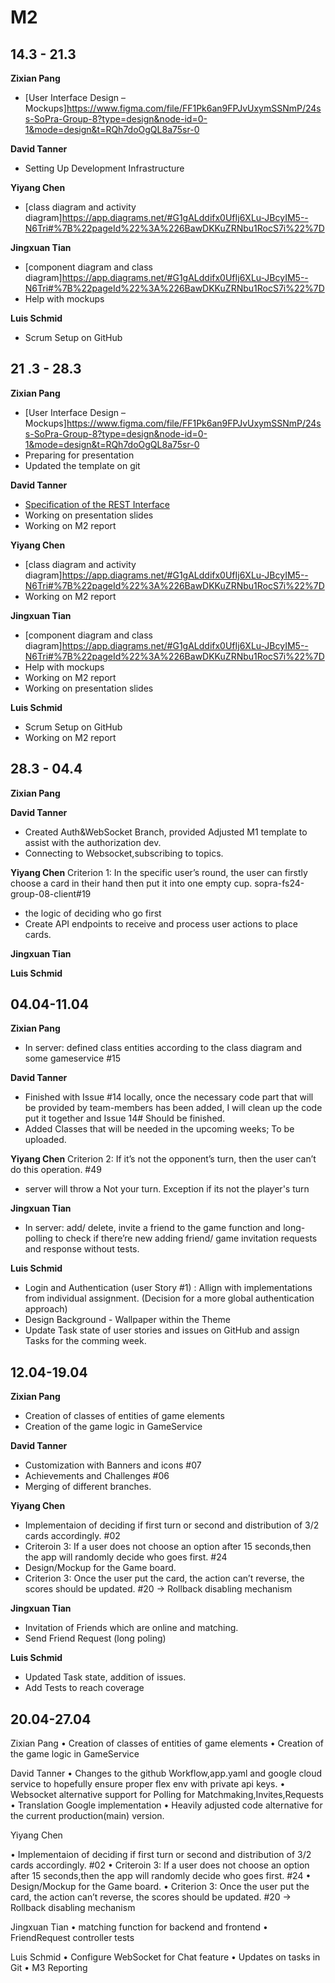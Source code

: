 # M2

## 14.3 - 21.3

**Zixian Pang**
- [User Interface Design – Mockups]https://www.figma.com/file/FF1Pk6an9FPJvUxymSSNmP/24ss-SoPra-Group-8?type=design&node-id=0-1&mode=design&t=RQh7doOgQL8a75sr-0
  
**David Tanner**
- Setting Up Development Infrastructure
  
**Yiyang Chen**
- [class diagram and activity diagram]https://app.diagrams.net/#G1gALddifx0UfIj6XLu-JBcyIM5--N6Tri#%7B%22pageId%22%3A%226BawDKKuZRNbu1RocS7i%22%7D

**Jingxuan Tian**
- [component diagram and class diagram]https://app.diagrams.net/#G1gALddifx0UfIj6XLu-JBcyIM5--N6Tri#%7B%22pageId%22%3A%226BawDKKuZRNbu1RocS7i%22%7D
- Help with mockups
  
**Luis Schmid**
- Scrum Setup on GitHub

## 21  .3 - 28.3

**Zixian Pang**
- [User Interface Design – Mockups]https://www.figma.com/file/FF1Pk6an9FPJvUxymSSNmP/24ss-SoPra-Group-8?type=design&node-id=0-1&mode=design&t=RQh7doOgQL8a75sr-0
- Preparing for presentation
- Updated the template on git 

**David Tanner**
- [Specification of the REST Interface](https://www.overleaf.com/project/65f86f310473f440735cccca)
- Working on presentation slides
- Working on M2 report


**Yiyang Chen**
- [class diagram and activity diagram]https://app.diagrams.net/#G1gALddifx0UfIj6XLu-JBcyIM5--N6Tri#%7B%22pageId%22%3A%226BawDKKuZRNbu1RocS7i%22%7D
- Working on M2 report

**Jingxuan Tian**
- [component diagram and class diagram]https://app.diagrams.net/#G1gALddifx0UfIj6XLu-JBcyIM5--N6Tri#%7B%22pageId%22%3A%226BawDKKuZRNbu1RocS7i%22%7D
- Help with mockups
- Working on M2 report
- Working on presentation slides

**Luis Schmid**
- Scrum Setup on GitHub
- Working on M2 report

## 28.3 - 04.4

**Zixian Pang**

**David Tanner**
- Created Auth&WebSocket Branch, provided Adjusted M1 template to assist with the authorization dev.
- Connecting  to Websocket,subscribing to topics.

**Yiyang Chen**
Criterion 1: In the specific user’s round, the user can firstly choose a card in their hand then put it into one empty cup. sopra-fs24-group-08-client#19
- the logic of deciding who go first
- Create API endpoints to receive and process user actions to place cards.

**Jingxuan Tian**

**Luis Schmid**

## 04.04-11.04

**Zixian Pang**
- In server: defined class entities according to the class diagram and some gameservice  #15

**David Tanner**
- Finished with Issue #14 locally, once the necessary code part that will be provided by team-members has been added, I will clean up the code put it together and Issue 14# Should be finished.
- Added Classes that will be needed in the upcoming weeks; To be uploaded.

**Yiyang Chen**
Criterion 2: If it’s not the opponent’s turn, then the user can’t do this operation. #49
- server will throw a Not your turn. Exception if its not the player's turn

**Jingxuan Tian**
- In server: add/ delete, invite a friend to the game function and long-polling to check if there’re new adding friend/ game invitation requests and response without tests.

**Luis Schmid**
- Login and Authentication (user Story #1) : Allign with implementations from individual assignment. (Decision for a more global authentication approach)
- Design Background - Wallpaper within the Theme
- Update Task state of user stories and issues on GitHub and assign Tasks for the comming week.

## 12.04-19.04

**Zixian Pang** 
-  ⁠Creation of classes of entities of game elements
-  ⁠⁠Creation of the game logic in GameService


**David Tanner**
- Customization with Banners and icons #07
- Achievements and Challenges #06
- Merging of different branches.

**Yiyang Chen**

- Implementaion of deciding if first turn or second and distribution of 3/2 cards accordingly. #02
- Criteroin 3: If a user does not choose an option after 15 seconds,then the app will randomly decide who goes first. #24
- Design/Mockup for the Game board.
- Criterion 3: Once the user put the card, the action can’t reverse, the scores should be updated. #20
  -> Rollback disabling mechanism

**Jingxuan Tian**
- Invitation of Friends which are online and matching.
- Send Friend Request (long poling)

**Luis Schmid**
- Updated Task state, addition of issues.
- Add Tests to reach coverage

## 20.04-27.04

Zixian Pang
•⁠  ⁠Creation of classes of entities of game elements
•⁠  ⁠Creation of the game logic in GameService

David Tanner
•⁠  Changes to the github Workflow,app.yaml and google cloud service to hopefully ensure proper flex env with private api keys.
•⁠  Websocket alternative support for Polling for Matchmaking,Invites,Requests
•⁠  Translation Google implementation
•⁠  Heavily adjusted code alternative for the current production(main) version. 

Yiyang Chen

•⁠  ⁠Implementaion of deciding if first turn or second and distribution of 3/2 cards accordingly. #02
•⁠  ⁠Criteroin 3: If a user does not choose an option after 15 seconds,then the app will randomly decide who goes first. #24
•⁠  ⁠Design/Mockup for the Game board.
•⁠  ⁠Criterion 3: Once the user put the card, the action can’t reverse, the scores should be updated. #20
  -> Rollback disabling mechanism

Jingxuan Tian
•⁠  matching function for backend and frontend
•⁠  ⁠FriendRequest controller tests

Luis Schmid
•⁠  Configure WebSocket for Chat feature
•⁠  ⁠Updates on tasks in Git
•⁠  ⁠M3 Reporting


